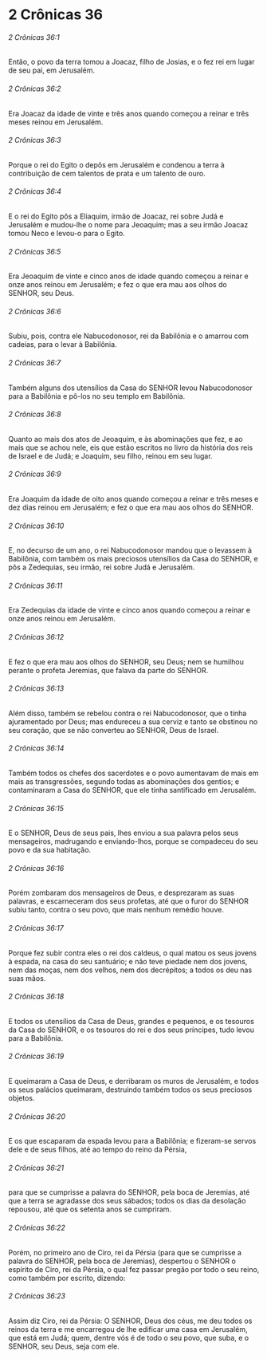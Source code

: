 # 2 Crônicas 36

###### 2 Crônicas 36:1

Então, o povo da terra tomou a Joacaz, filho de Josias, e o fez rei em lugar de seu pai, em Jerusalém.

###### 2 Crônicas 36:2

Era Joacaz da idade de vinte e três anos quando começou a reinar e três meses reinou em Jerusalém.

###### 2 Crônicas 36:3

Porque o rei do Egito o depôs em Jerusalém e condenou a terra à contribuição de cem talentos de prata e um talento de ouro.

###### 2 Crônicas 36:4

E o rei do Egito pôs a Eliaquim, irmão de Joacaz, rei sobre Judá e Jerusalém e mudou-lhe o nome para Jeoaquim; mas a seu irmão Joacaz tomou Neco e levou-o para o Egito.

###### 2 Crônicas 36:5

Era Jeoaquim de vinte e cinco anos de idade quando começou a reinar e onze anos reinou em Jerusalém; e fez o que era mau aos olhos do SENHOR, seu Deus.

###### 2 Crônicas 36:6

Subiu, pois, contra ele Nabucodonosor, rei da Babilônia e o amarrou com cadeias, para o levar à Babilônia.

###### 2 Crônicas 36:7

Também alguns dos utensílios da Casa do SENHOR levou Nabucodonosor para a Babilônia e pô-los no seu templo em Babilônia.

###### 2 Crônicas 36:8

Quanto ao mais dos atos de Jeoaquim, e às abominações que fez, e ao mais que se achou nele, eis que estão escritos no livro da história dos reis de Israel e de Judá; e Joaquim, seu filho, reinou em seu lugar.

###### 2 Crônicas 36:9

Era Joaquim da idade de oito anos quando começou a reinar e três meses e dez dias reinou em Jerusalém; e fez o que era mau aos olhos do SENHOR.

###### 2 Crônicas 36:10

E, no decurso de um ano, o rei Nabucodonosor mandou que o levassem à Babilônia, com também os mais preciosos utensílios da Casa do SENHOR, e pôs a Zedequias, seu irmão, rei sobre Judá e Jerusalém.

###### 2 Crônicas 36:11

Era Zedequias da idade de vinte e cinco anos quando começou a reinar e onze anos reinou em Jerusalém.

###### 2 Crônicas 36:12

E fez o que era mau aos olhos do SENHOR, seu Deus; nem se humilhou perante o profeta Jeremias, que falava da parte do SENHOR.

###### 2 Crônicas 36:13

Além disso, também se rebelou contra o rei Nabucodonosor, que o tinha ajuramentado por Deus; mas endureceu a sua cerviz e tanto se obstinou no seu coração, que se não converteu ao SENHOR, Deus de Israel.

###### 2 Crônicas 36:14

Também todos os chefes dos sacerdotes e o povo aumentavam de mais em mais as transgressões, segundo todas as abominações dos gentios; e contaminaram a Casa do SENHOR, que ele tinha santificado em Jerusalém.

###### 2 Crônicas 36:15

E o SENHOR, Deus de seus pais, lhes enviou a sua palavra pelos seus mensageiros, madrugando e enviando-lhos, porque se compadeceu do seu povo e da sua habitação.

###### 2 Crônicas 36:16

Porém zombaram dos mensageiros de Deus, e desprezaram as suas palavras, e escarneceram dos seus profetas, até que o furor do SENHOR subiu tanto, contra o seu povo, que mais nenhum remédio houve.

###### 2 Crônicas 36:17

Porque fez subir contra eles o rei dos caldeus, o qual matou os seus jovens à espada, na casa do seu santuário; e não teve piedade nem dos jovens, nem das moças, nem dos velhos, nem dos decrépitos; a todos os deu nas suas mãos.

###### 2 Crônicas 36:18

E todos os utensílios da Casa de Deus, grandes e pequenos, e os tesouros da Casa do SENHOR, e os tesouros do rei e dos seus príncipes, tudo levou para a Babilônia.

###### 2 Crônicas 36:19

E queimaram a Casa de Deus, e derribaram os muros de Jerusalém, e todos os seus palácios queimaram, destruindo também todos os seus preciosos objetos.

###### 2 Crônicas 36:20

E os que escaparam da espada levou para a Babilônia; e fizeram-se servos dele e de seus filhos, até ao tempo do reino da Pérsia,

###### 2 Crônicas 36:21

para que se cumprisse a palavra do SENHOR, pela boca de Jeremias, até que a terra se agradasse dos seus sábados; todos os dias da desolação repousou, até que os setenta anos se cumpriram.

###### 2 Crônicas 36:22

Porém, no primeiro ano de Ciro, rei da Pérsia (para que se cumprisse a palavra do SENHOR, pela boca de Jeremias), despertou o SENHOR o espírito de Ciro, rei da Pérsia, o qual fez passar pregão por todo o seu reino, como também por escrito, dizendo:

###### 2 Crônicas 36:23

Assim diz Ciro, rei da Pérsia: O SENHOR, Deus dos céus, me deu todos os reinos da terra e me encarregou de lhe edificar uma casa em Jerusalém, que está em Judá; quem, dentre vós é de todo o seu povo, que suba, e o SENHOR, seu Deus, seja com ele.

